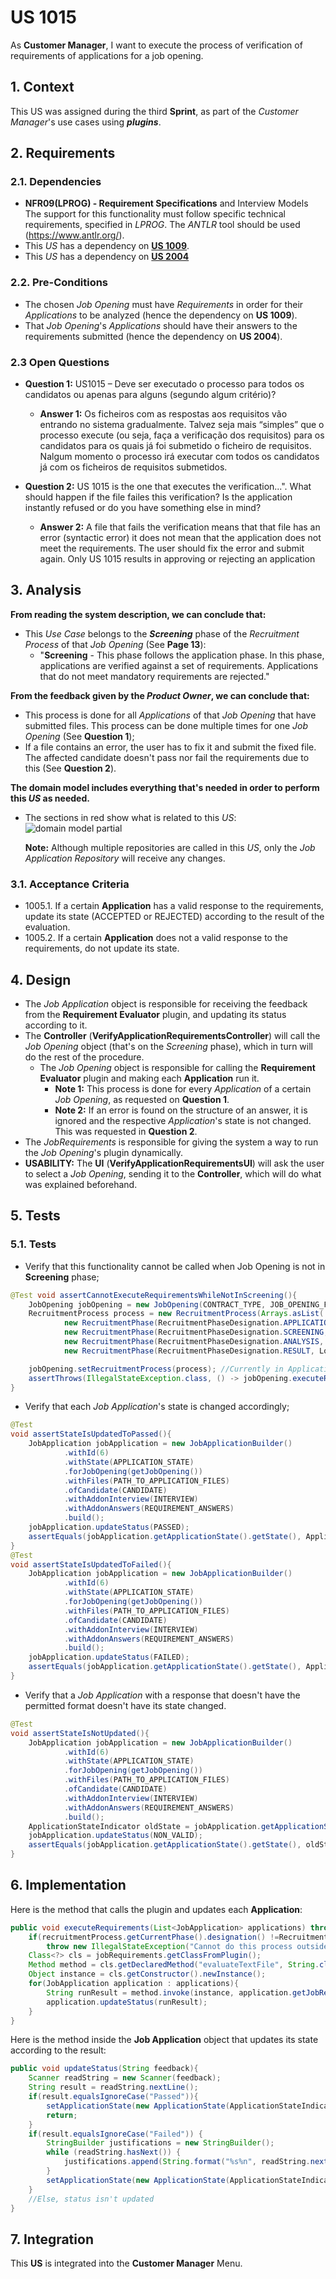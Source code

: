 # US 1015

As **Customer Manager**, I want to execute the process of verification of requirements of applications for a job opening.

## 1. Context

This US was assigned during the third **Sprint**, as part of the *Customer Manager*'s use cases using ***plugins***.

## 2. Requirements
### 2.1. Dependencies

*  **NFR09(LPROG) - Requirement Specifications** and Interview Models The support
   for this functionality must follow specific technical requirements, specified in *LPROG*.
   The *ANTLR* tool should be used (https://www.antlr.org/).
* This *US* has a dependency on [**US 1009**](../../sprintB/us_1009/readme.md).
* This *US* has a dependency on [**US 2004**](../us_2004/readme.md)

### 2.2. Pre-Conditions

* The chosen *Job Opening* must have *Requirements* in order for their *Applications* to be analyzed (hence the dependency on **US 1009**).
* That *Job Opening*'s *Applications* should have their answers to the requirements submitted (hence the dependency on **US 2004**).

### 2.3 Open Questions

* **Question 1:** US1015 – Deve ser executado o processo para todos os candidatos ou apenas para alguns (segundo algum critério)?
    * **Answer 1:** Os ficheiros com as respostas aos requisitos vão entrando no sistema gradualmente. Talvez seja mais “simples” que o processo execute (ou seja, faça a verificação dos requisitos) para os candidatos para os quais já foi submetido o ficheiro de requisitos. Nalgum momento o processo irá executar com todos os candidatos já com os ficheiros de requisitos submetidos.


* **Question 2:** US 1015 is the one that executes the verification...". What should happen if the file failes this verification? Is the application instantly refused or do you have something else in mind?
    *  **Answer 2:** A file that fails the verification means that that file has an error (syntactic error) it does not mean that the application does not meet the requirements. The user should fix the error and submit again. Only US 1015 results in approving or rejecting an application

## 3. Analysis

**From reading the system description, we can conclude that:**
* This *Use Case* belongs to the ***Screening*** phase of the *Recruitment Process* of that *Job Opening* (See **Page 13**):
    * "**Screening** - This phase follows the application phase. In this phase, applications are verified against a set of requirements. Applications that do not meet mandatory requirements are rejected."

**From the feedback given by the *Product Owner*, we can conclude that:**
* This process is done for all *Applications* of that *Job Opening* that have submitted files. This process can be done multiple times for one *Job Opening* (See **Question 1**);
* If a file contains an error, the user has to fix it and submit the fixed file. The affected candidate doesn't pass nor fail the requirements due to this (See **Question 2**).


**The domain model includes everything that's needed in order to perform this *US* as needed.**
* The sections in red show what is related to this *US*:
  ![domain model partial](image_files/domain_model_partial.png)

  **Note:** Although multiple repositories are called in this *US*, only the *Job Application Repository* will receive any changes.

### 3.1. Acceptance Criteria

* 1005.1. If a certain **Application** has a valid response to the requirements, update its state (ACCEPTED or REJECTED) according to the result of the evaluation.
* 1005.2. If a certain **Application** does not a valid response to the requirements, do not update its state.

## 4. Design

* The *Job Application* object is responsible for receiving the feedback from the **Requirement Evaluator** plugin, and updating its status according to it.
* The **Controller** (**VerifyApplicationRequirementsController**) will call the *Job Opening* object (that's on the *Screening* phase), which in turn will do the rest of the procedure.
    * The *Job Opening* object is responsible for calling the **Requirement Evaluator** plugin and making each **Application** run it.
        * **Note 1:** This process is done for every *Application* of a certain *Job Opening*, as requested on **Question 1**.
        * **Note 2:** If an error is found on the structure of an answer, it is ignored and the respective *Application*'s state is not changed. This was requested in **Question 2**.
* The *JobRequirements* is responsible for giving the system a way to run the *Job Opening*'s plugin dynamically.
* **USABILITY:** The **UI** (**VerifyApplicationRequirementsUI**) will ask the user to select a *Job Opening*, sending it to the **Controller**, which will do what was explained beforehand.

## 5. Tests

### 5.1. Tests

* Verify that this functionality cannot be called when Job Opening is not in **Screening** phase;

```java 
@Test void assertCannotExecuteRequirementsWhileNotInScreening(){
    JobOpening jobOpening = new JobOpening(CONTRACT_TYPE, JOB_OPENING_FUNCTION, JOB_OPENING_MODE, JOB_OPENING_ADDRESS, CUSTOMER, VACANCIES, ACTIVE_SINCE, 1L);
    RecruitmentProcess process = new RecruitmentProcess(Arrays.asList(
            new RecruitmentPhase(RecruitmentPhaseDesignation.APPLICATION, LocalDate.of(2024, 4,4), LocalDate.of(2024,4,5)),
            new RecruitmentPhase(RecruitmentPhaseDesignation.SCREENING, LocalDate.of(2024, 4,6), LocalDate.of(2024,4,7)),
            new RecruitmentPhase(RecruitmentPhaseDesignation.ANALYSIS, LocalDate.of(2024, 4,8), LocalDate.of(2024,4,9)),
            new RecruitmentPhase(RecruitmentPhaseDesignation.RESULT, LocalDate.of(2024, 4,10), LocalDate.of(2024,4,11))));

    jobOpening.setRecruitmentProcess(process); //Currently in Application phase
    assertThrows(IllegalStateException.class, () -> jobOpening.executeRequirements(new ArrayList<>()));
}
```

* Verify that each *Job Application*'s state is changed accordingly;

```java 
@Test
void assertStateIsUpdatedToPassed(){
    JobApplication jobApplication = new JobApplicationBuilder()
            .withId(6)
            .withState(APPLICATION_STATE)
            .forJobOpening(getJobOpening())
            .withFiles(PATH_TO_APPLICATION_FILES)
            .ofCandidate(CANDIDATE)
            .withAddonInterview(INTERVIEW)
            .withAddonAnswers(REQUIREMENT_ANSWERS)
            .build();
    jobApplication.updateStatus(PASSED);
    assertEquals(jobApplication.getApplicationState().getState(), ApplicationStateIndicator.ACCEPTED);
}
@Test
void assertStateIsUpdatedToFailed(){
    JobApplication jobApplication = new JobApplicationBuilder()
            .withId(6)
            .withState(APPLICATION_STATE)
            .forJobOpening(getJobOpening())
            .withFiles(PATH_TO_APPLICATION_FILES)
            .ofCandidate(CANDIDATE)
            .withAddonInterview(INTERVIEW)
            .withAddonAnswers(REQUIREMENT_ANSWERS)
            .build();
    jobApplication.updateStatus(FAILED);
    assertEquals(jobApplication.getApplicationState().getState(), ApplicationStateIndicator.REJECTED);
}
```

* Verify that a *Job Application* with a response that doesn't have the permitted format doesn't have its state changed.

```java 
@Test
void assertStateIsNotUpdated(){
    JobApplication jobApplication = new JobApplicationBuilder()
            .withId(6)
            .withState(APPLICATION_STATE)
            .forJobOpening(getJobOpening())
            .withFiles(PATH_TO_APPLICATION_FILES)
            .ofCandidate(CANDIDATE)
            .withAddonInterview(INTERVIEW)
            .withAddonAnswers(REQUIREMENT_ANSWERS)
            .build();
    ApplicationStateIndicator oldState = jobApplication.getApplicationState().getState();
    jobApplication.updateStatus(NON_VALID);
    assertEquals(jobApplication.getApplicationState().getState(), oldState);
}
```

## 6. Implementation

Here is the method that calls the plugin and updates each **Application**:

```java 
public void executeRequirements(List<JobApplication> applications) throws MalformedURLException, URISyntaxException, ClassNotFoundException, NoSuchMethodException, InvocationTargetException, InstantiationException, IllegalAccessException {
    if(recruitmentProcess.getCurrentPhase().designation() !=RecruitmentPhaseDesignation.SCREENING)
        throw new IllegalStateException("Cannot do this process outside of Screening phase");
    Class<?> cls = jobRequirements.getClassFromPlugin();
    Method method = cls.getDeclaredMethod("evaluateTextFile", String.class);
    Object instance = cls.getConstructor().newInstance();
    for(JobApplication application : applications){
        String runResult = method.invoke(instance, application.getJobRequirementsAnswers()).toString();
        application.updateStatus(runResult);
    }
}
```

Here is the method inside the **Job Application** object that updates its state according to the result:

```java 
public void updateStatus(String feedback){
    Scanner readString = new Scanner(feedback);
    String result = readString.nextLine();
    if(result.equalsIgnoreCase("Passed")){
        setApplicationState(new ApplicationState(ApplicationStateIndicator.ACCEPTED, null));
        return;
    }
    if(result.equalsIgnoreCase("Failed")) {
        StringBuilder justifications = new StringBuilder();
        while (readString.hasNext()) {
            justifications.append(String.format("%s%n", readString.nextLine()));
        }
        setApplicationState(new ApplicationState(ApplicationStateIndicator.REJECTED, justifications.toString()));
    }
    //Else, status isn't updated
}
```

## 7. Integration

This **US** is integrated into the **Customer Manager** Menu.
